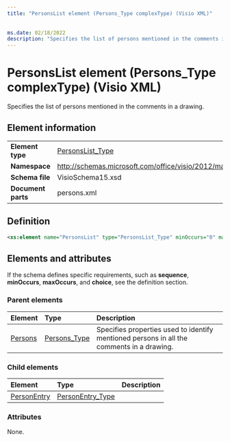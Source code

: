 ```yaml
---
title: "PersonsList element (Persons_Type complexType) (Visio XML)"
 
 
ms.date: 02/18/2022
description: "Specifies the list of persons mentioned in the comments in a drawing."
---
```


# PersonsList element (Persons_Type complexType) (Visio XML)

Specifies the list of persons mentioned in the comments in a drawing.
  
## Element information

|||
|:-----|:-----|
|**Element type** <br/> |[PersonsList_Type](personslist_type-complextypevisio-xml.md) <br/> |
|**Namespace** <br/> |http://schemas.microsoft.com/office/visio/2012/main  <br/> |
|**Schema file** <br/> |VisioSchema15.xsd  <br/> |
|**Document parts** <br/> |persons.xml  <br/> |
   
## Definition

```XML
<xs:element name="PersonsList" type="PersonsList_Type" minOccurs="0" maxOccurs="1" />
```

## Elements and attributes

If the schema defines specific requirements, such as **sequence**, **minOccurs**, **maxOccurs**, and **choice**, see the definition section. 
  
### Parent elements

|**Element**|**Type**|**Description**|
|:-----|:-----|:-----|
|[Persons](persons-element-visiodocument_type-complextypevisio-xml.md) <br/> |[Persons_Type](persons_type-complextypevisio-xml.md) <br/> |Specifies properties used to identify mentioned persons in all the comments in a drawing. |
   
### Child elements

|**Element**|**Type**|**Description**|
|:-----|:-----|:-----|
|[PersonEntry](personentry-element-personslist_type-complextypevisio-xml.md) <br/> |[PersonEntry_Type](personentry_type-complextypevisio-xml.md) <br/> ||
   
### Attributes

None.
  

